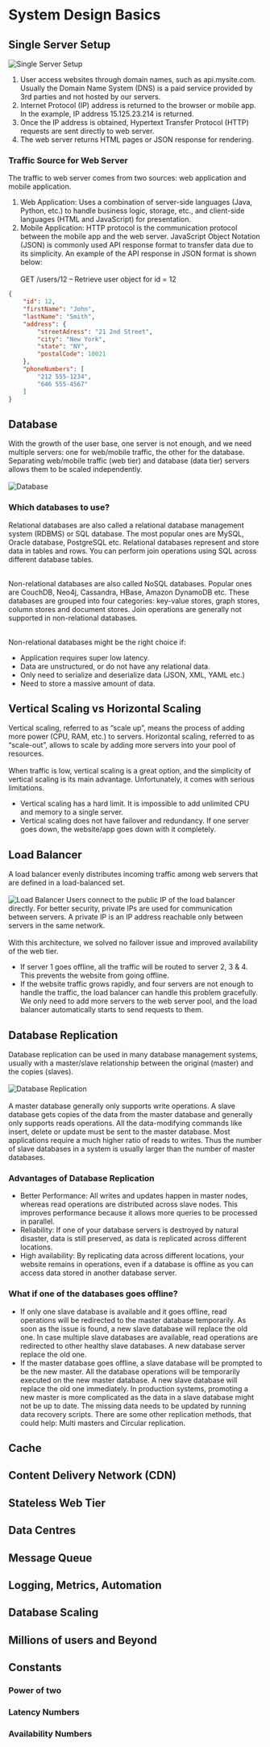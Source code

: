 # System Design Basics
## Single Server Setup
![Single Server Setup](single_server_setup.drawio.svg)
1. User access websites through domain names, such as api.mysite.com. Usually the Domain 
Name System (DNS) is a paid service provided by 3rd parties and not hosted by our servers.
2. Internet Protocol (IP) address is returned to the browser or mobile app. In the example,
IP address 15.125.23.214 is returned.
3. Once the IP address is obtained, Hypertext Transfer Protocol (HTTP) requests are
sent directly to web server.
4.  The web server returns HTML pages or JSON response for rendering.
### Traffic Source for Web Server
The traffic to web server comes from two sources: web application and mobile application.<br />
1. Web Application: Uses a combination of server-side languages (Java, Python, etc.) to
handle business logic, storage, etc., and client-side languages (HTML and JavaScript) for
presentation.
2. Mobile Application: HTTP protocol is the communication protocol between the mobile
app and the web server. JavaScript Object Notation (JSON) is commonly used API
response format to transfer data due to its simplicity. An example of the API response in
JSON format is shown below:<br /><br />
GET /users/12 – Retrieve user object for id = 12
```json
{
    "id": 12,
    "firstName": "John",
    "lastName": "Smith",
    "address": {
        "streetAdress": "21 2nd Street",
        "city": "New York",
        "state": "NY",
        "postalCode": 10021
    },
    "phoneNumbers": [
        "212 555-1234",
        "646 555-4567"
    ]
}
```
## Database
With the growth of the user base, one server is not enough, and we need multiple servers: one
for web/mobile traffic, the other for the database. Separating web/mobile traffic
(web tier) and database (data tier) servers allows them to be scaled independently.<br /><br />
![Database](database.drawio.svg)
### Which databases to use?
Relational databases are also called a relational database management system (RDBMS) or SQL database. The most popular ones are MySQL, Oracle database, PostgreSQL etc. Relational databases represent and store data in tables and rows. You can perform join operations using SQL across different database tables. <br /><br /> 

Non-relational databases are also called NoSQL databases. Popular ones are CouchDB, Neo4j, Cassandra, HBase, Amazon DynamoDB etc. These databases are grouped into four categories: key-value stores, graph stores, column stores and document stores. Join operations are generally not supported in non-relational databases. <br /><br /> 

Non-relational databases might be the right choice if: <br/>
* Application requires super low latency. 
* Data are unstructured, or do not have any relational data.
* Only need to serialize and deserialize data (JSON, XML, YAML etc.)
* Need to store a massive amount of data.
## Vertical Scaling vs Horizontal Scaling
Vertical scaling, referred to as “scale up”, means the process of adding more power (CPU,
RAM, etc.) to servers. Horizontal scaling, referred to as “scale-out”, allows to scale
by adding more servers into your pool of resources.<br/><br/>
When traffic is low, vertical scaling is a great option, and the simplicity of vertical scaling is
its main advantage. Unfortunately, it comes with serious limitations.<br/>
* Vertical scaling has a hard limit. It is impossible to add unlimited CPU and memory to a
single server.
* Vertical scaling does not have failover and redundancy. If one server goes down, the
website/app goes down with it completely.
## Load Balancer
A load balancer evenly distributes incoming traffic among web servers that are defined in a
load-balanced set.<br/><br/>
![Load Balancer](load_balancer.drawio.svg)
Users connect to the public IP of the load balancer directly. For better security, private
IPs are used for communication between servers. A private IP is an IP address reachable only
between servers in the same network.
<br/><br/>
With this architecture, we solved no failover issue and improved availability of the web tier. <br/>
* If server 1 goes offline, all the traffic will be routed to server 2, 3 & 4. This prevents the website from going offline.
* If the website traffic grows rapidly, and four servers are not enough to handle the traffic, the load balancer can handle this problem gracefully. We only need to add more servers to the web server pool, and the load balancer automatically starts to send requests to them.
## Database Replication
Database replication can be used in many database management
systems, usually with a master/slave relationship between the original (master) and the copies
(slaves). <br/><br/>
![Database Replication](database_replication.drawio.svg)
<br></br>
A master database generally only supports write operations. A slave database gets copies of the data from the master database and generally only supports reads operations. All the data-modifying commands like insert, delete or update must be sent to the master database. Most applications require a much higher ratio of reads to writes. Thus the number of slave databases in a system is usually larger than the number of master databases. 
### Advantages of Database Replication
* Better Performance: All writes and updates happen in master nodes, whereas read operations are distributed across slave nodes. This improves performance because it allows more queries to be processed in parallel. 
* Reliability: If one of your database servers is destroyed by natural disaster, data is still preserved, as data is replicated across different locations. 
* High availability: By replicating data across different locations, your website remains in operations, even if a database is offline as you can access data stored in another database server. 
### What if one of the databases goes offline?
* If only one slave database is available and it goes offline, read operations will be redirected to the master database temporarily. As soon as the issue is found, a new slave database will replace the old one. In case multiple slave databases are available, read operations are redirected to other healthy slave databases. A new database server replace the old one. 
* If the master database goes offline, a slave database will be prompted to be the new master. All the database operations will be temporarily executed on the new master database. A new slave database will replace the old one immediately. In production systems, promoting a new master is more complicated as the data in a slave database might not be up to date. The missing data needs to be updated by running data recovery scripts. There are some other replication methods, that could help: Multi masters and Circular replication. 
## Cache
## Content Delivery Network (CDN)
## Stateless Web Tier
## Data Centres
## Message Queue
## Logging, Metrics, Automation
## Database Scaling
## Millions of users and Beyond
## Constants
### Power of two
### Latency Numbers
### Availability Numbers
